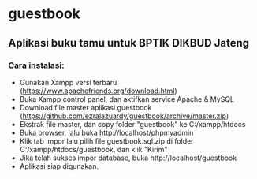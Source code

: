 # guestbook

## Aplikasi buku tamu untuk BPTIK DIKBUD Jateng

### Cara instalasi:
- Gunakan Xampp versi terbaru (https://www.apachefriends.org/download.html)
- Buka Xampp control panel, dan aktifkan service Apache & MySQL
- Download file master aplikasi guestbook (https://github.com/ezralazuardy/guestbook/archive/master.zip)
- Ekstrak file master, dan copy folder "guestbook" ke C:/xampp/htdocs
- Buka browser, lalu buka http://localhost/phpmyadmin
- Klik tab impor lalu pilih file guestbook.sql.zip di folder C:/xampp/htdocs/guestbook, dan klik "Kirim"
- Jika telah sukses impor database, buka http://localhost/guestbook
- Aplikasi siap digunakan.